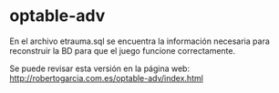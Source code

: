 optable-adv
===========
En el archivo etrauma.sql se encuentra la información necesaria para reconstruir la BD para que el juego funcione correctamente.

Se puede revisar esta versión en la página web: http://robertogarcia.com.es/optable-adv/index.html
